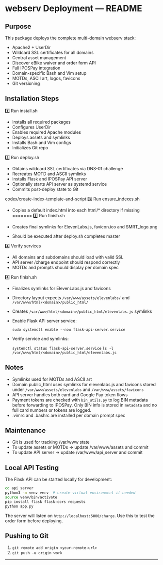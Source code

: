 # webserv Deployment — README

## Purpose

This package deploys the complete multi-domain webserv stack:

- Apache2 + UserDir
- Wildcard SSL certificates for all domains
- Central asset management
- Discover eBike waiver and order form API
- Full IPOSPay integration
- Domain-specific Bash and Vim setup
- MOTDs, ASCII art, logos, favicons
- Git versioning

## Installation Steps

1️⃣ Run install.sh

- Installs all required packages
- Configures UserDir
- Enables required Apache modules
- Deploys assets and symlinks
- Installs Bash and Vim configs
- Initializes Git repo

2️⃣ Run deploy.sh

- Obtains wildcard SSL certificates via DNS-01 challenge
- Recreates MOTD and ASCII symlinks
- Installs Flask and IPOSPay API server
- Optionally starts API server as systemd service
- Commits post-deploy state to Git

codex/create-index-template-and-script
3️⃣ Run ensure_indexes.sh

- Copies a default index.html into each html/* directory if missing
=======
3️⃣ Run finish.sh

- Creates final symlinks for ElevenLabs.js, favicon.ico and SMRT_logo.png
- Should be executed after deploy.sh completes
 master

4️⃣ Verify services

- All domains and subdomains should load with valid SSL
- API server /charge endpoint should respond correctly
- MOTDs and prompts should display per domain spec

4️⃣ Run finish.sh

- Finalizes symlinks for ElevenLabs.js and favicons
- Directory layout expects `/var/www/assets/elevenlabs/` and `/var/www/html/<domain>/public_html/`
- Creates `/var/www/html/<domain>/public_html/elevenlabs.js` symlinks
- Enable Flask API server service:

  `sudo systemctl enable --now flask-api-server.service`

- Verify service and symlinks:

  `systemctl status flask-api-server.service`
  `ls -l /var/www/html/<domain>/public_html/elevenlabs.js`

## Notes

- Symlinks used for MOTDs and ASCII art
- Domain public_html uses symlinks for elevenlabs.js and favicons
  stored under `/var/www/assets/elevenlabs` and `/var/www/assets/favicons`
- API server handles both card and Google Pay token flows
- Payment tokens are checked with `bin_utils.py` to log BIN metadata
  before forwarding to IPOSPay. Only BIN info is stored in `metadata`
  and no full card numbers or tokens are logged.
- .vimrc and .bashrc are installed per domain prompt spec

## Maintenance

- Git is used for tracking /var/www state
- To update assets or MOTDs → update /var/www/assets and commit
- To update API server → update /var/www/api_server and commit

## Local API Testing

The Flask API can be started locally for development:

```bash
cd api_server
python3 -m venv venv  # create virtual environment if needed
source venv/bin/activate
pip install flask flask-cors requests
python app.py
```

The server will listen on `http://localhost:5000/charge`. Use this to test the
order form before deploying.

## Pushing to Git
1. `git remote add origin <your-remote-url>`
2. `git push -u origin work`

---

